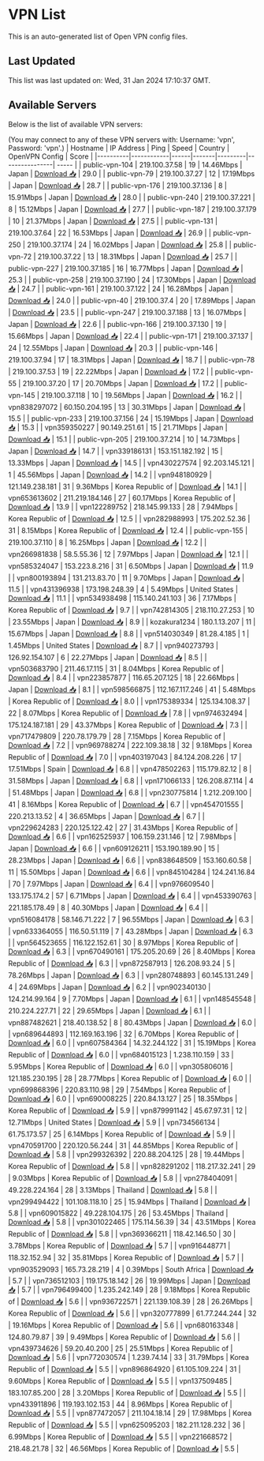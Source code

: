 # VPN List

This is an auto-generated list of Open VPN config files.

## Last Updated

This list was last updated on: Wed, 31 Jan 2024 17:10:37 GMT.

## Available Servers

Below is the list of available VPN servers:

(You may connect to any of these VPN servers with: Username: 'vpn', Password: 'vpn'.)
| Hostname | IP Address | Ping | Speed | Country | OpenVPN Config | Score |
|----------|------------|------|-------|---------|----------------| ----- |
| public-vpn-104 | 219.100.37.58 | 19 | 14.46Mbps | Japan | [Download 📥](./configs/server_0_JP.ovpn) | 29.0 |
| public-vpn-79 | 219.100.37.27 | 12 | 17.19Mbps | Japan | [Download 📥](./configs/server_1_JP.ovpn) | 28.7 |
| public-vpn-176 | 219.100.37.136 | 8 | 15.91Mbps | Japan | [Download 📥](./configs/server_2_JP.ovpn) | 28.0 |
| public-vpn-240 | 219.100.37.221 | 8 | 15.12Mbps | Japan | [Download 📥](./configs/server_3_JP.ovpn) | 27.7 |
| public-vpn-187 | 219.100.37.179 | 10 | 21.37Mbps | Japan | [Download 📥](./configs/server_4_JP.ovpn) | 27.5 |
| public-vpn-131 | 219.100.37.64 | 22 | 16.53Mbps | Japan | [Download 📥](./configs/server_5_JP.ovpn) | 26.9 |
| public-vpn-250 | 219.100.37.174 | 24 | 16.02Mbps | Japan | [Download 📥](./configs/server_6_JP.ovpn) | 25.8 |
| public-vpn-72 | 219.100.37.22 | 13 | 18.31Mbps | Japan | [Download 📥](./configs/server_7_JP.ovpn) | 25.7 |
| public-vpn-227 | 219.100.37.185 | 16 | 16.77Mbps | Japan | [Download 📥](./configs/server_8_JP.ovpn) | 25.3 |
| public-vpn-258 | 219.100.37.190 | 24 | 17.30Mbps | Japan | [Download 📥](./configs/server_9_JP.ovpn) | 24.7 |
| public-vpn-161 | 219.100.37.122 | 24 | 16.28Mbps | Japan | [Download 📥](./configs/server_10_JP.ovpn) | 24.0 |
| public-vpn-40 | 219.100.37.4 | 20 | 17.89Mbps | Japan | [Download 📥](./configs/server_11_JP.ovpn) | 23.5 |
| public-vpn-247 | 219.100.37.188 | 13 | 16.07Mbps | Japan | [Download 📥](./configs/server_12_JP.ovpn) | 22.6 |
| public-vpn-166 | 219.100.37.130 | 19 | 15.66Mbps | Japan | [Download 📥](./configs/server_13_JP.ovpn) | 22.4 |
| public-vpn-171 | 219.100.37.137 | 24 | 12.55Mbps | Japan | [Download 📥](./configs/server_14_JP.ovpn) | 20.3 |
| public-vpn-146 | 219.100.37.94 | 17 | 18.31Mbps | Japan | [Download 📥](./configs/server_15_JP.ovpn) | 18.7 |
| public-vpn-78 | 219.100.37.53 | 19 | 22.22Mbps | Japan | [Download 📥](./configs/server_16_JP.ovpn) | 17.2 |
| public-vpn-55 | 219.100.37.20 | 17 | 20.70Mbps | Japan | [Download 📥](./configs/server_17_JP.ovpn) | 17.2 |
| public-vpn-145 | 219.100.37.118 | 10 | 19.56Mbps | Japan | [Download 📥](./configs/server_18_JP.ovpn) | 16.2 |
| vpn838297072 | 60.150.204.195 | 13 | 30.31Mbps | Japan | [Download 📥](./configs/server_19_JP.ovpn) | 15.5 |
| public-vpn-233 | 219.100.37.156 | 24 | 15.19Mbps | Japan | [Download 📥](./configs/server_20_JP.ovpn) | 15.3 |
| vpn359350227 | 90.149.251.61 | 15 | 21.71Mbps | Japan | [Download 📥](./configs/server_21_JP.ovpn) | 15.1 |
| public-vpn-205 | 219.100.37.214 | 10 | 14.73Mbps | Japan | [Download 📥](./configs/server_22_JP.ovpn) | 14.7 |
| vpn339186131 | 153.151.182.192 | 15 | 13.33Mbps | Japan | [Download 📥](./configs/server_23_JP.ovpn) | 14.5 |
| vpn430227574 | 92.203.145.121 | 1 | 45.56Mbps | Japan | [Download 📥](./configs/server_24_JP.ovpn) | 14.2 |
| vpn948180929 | 121.149.238.181 | 31 | 9.36Mbps | Korea Republic of | [Download 📥](./configs/server_25_KR.ovpn) | 14.1 |
| vpn653613602 | 211.219.184.146 | 27 | 60.17Mbps | Korea Republic of | [Download 📥](./configs/server_26_KR.ovpn) | 13.9 |
| vpn122289752 | 218.145.99.133 | 28 | 7.94Mbps | Korea Republic of | [Download 📥](./configs/server_27_KR.ovpn) | 12.5 |
| vpn282988993 | 175.202.52.36 | 31 | 8.15Mbps | Korea Republic of | [Download 📥](./configs/server_28_KR.ovpn) | 12.4 |
| public-vpn-155 | 219.100.37.110 | 8 | 16.25Mbps | Japan | [Download 📥](./configs/server_29_JP.ovpn) | 12.2 |
| vpn266981838 | 58.5.55.36 | 12 | 7.97Mbps | Japan | [Download 📥](./configs/server_30_JP.ovpn) | 12.1 |
| vpn585324047 | 153.223.8.216 | 31 | 6.50Mbps | Japan | [Download 📥](./configs/server_31_JP.ovpn) | 11.9 |
| vpn800193894 | 131.213.83.70 | 11 | 9.70Mbps | Japan | [Download 📥](./configs/server_32_JP.ovpn) | 11.5 |
| vpn431396938 | 173.198.248.39 | 4 | 5.49Mbps | United States | [Download 📥](./configs/server_33_US.ovpn) | 11.1 |
| vpn534938498 | 115.140.241.103 | 36 | 7.17Mbps | Korea Republic of | [Download 📥](./configs/server_34_KR.ovpn) | 9.7 |
| vpn742814305 | 218.110.27.253 | 10 | 23.55Mbps | Japan | [Download 📥](./configs/server_35_JP.ovpn) | 8.9 |
| kozakura1234 | 180.1.13.207 | 11 | 15.67Mbps | Japan | [Download 📥](./configs/server_36_JP.ovpn) | 8.8 |
| vpn514030349 | 81.28.4.185 | 1 | 1.45Mbps | United States | [Download 📥](./configs/server_37_US.ovpn) | 8.7 |
| vpn940273793 | 126.92.154.107 | 6 | 22.27Mbps | Japan | [Download 📥](./configs/server_38_JP.ovpn) | 8.5 |
| vpn503683790 | 211.46.17.115 | 31 | 8.04Mbps | Korea Republic of | [Download 📥](./configs/server_39_KR.ovpn) | 8.4 |
| vpn223857877 | 116.65.207.125 | 18 | 22.66Mbps | Japan | [Download 📥](./configs/server_40_JP.ovpn) | 8.1 |
| vpn598566875 | 112.167.117.246 | 41 | 5.48Mbps | Korea Republic of | [Download 📥](./configs/server_41_KR.ovpn) | 8.0 |
| vpn175389334 | 125.134.108.37 | 22 | 8.07Mbps | Korea Republic of | [Download 📥](./configs/server_42_KR.ovpn) | 7.8 |
| vpn974632494 | 175.124.187.181 | 29 | 43.37Mbps | Korea Republic of | [Download 📥](./configs/server_43_KR.ovpn) | 7.3 |
| vpn717479809 | 220.78.179.79 | 28 | 7.15Mbps | Korea Republic of | [Download 📥](./configs/server_44_KR.ovpn) | 7.2 |
| vpn969788274 | 222.109.38.18 | 32 | 9.18Mbps | Korea Republic of | [Download 📥](./configs/server_45_KR.ovpn) | 7.0 |
| vpn403197043 | 84.124.208.226 | 17 | 17.51Mbps | Spain | [Download 📥](./configs/server_46_ES.ovpn) | 6.8 |
| vpn478502263 | 115.179.82.12 | 8 | 31.58Mbps | Japan | [Download 📥](./configs/server_47_JP.ovpn) | 6.8 |
| vpn171066133 | 126.208.87.114 | 4 | 51.48Mbps | Japan | [Download 📥](./configs/server_48_JP.ovpn) | 6.8 |
| vpn230775814 | 1.212.209.100 | 41 | 8.16Mbps | Korea Republic of | [Download 📥](./configs/server_49_KR.ovpn) | 6.7 |
| vpn454701555 | 220.213.13.52 | 4 | 36.65Mbps | Japan | [Download 📥](./configs/server_50_JP.ovpn) | 6.7 |
| vpn229624283 | 220.125.122.42 | 27 | 31.43Mbps | Korea Republic of | [Download 📥](./configs/server_51_KR.ovpn) | 6.6 |
| vpn162525937 | 106.159.231.146 | 12 | 7.98Mbps | Japan | [Download 📥](./configs/server_52_JP.ovpn) | 6.6 |
| vpn609126211 | 153.190.189.90 | 15 | 28.23Mbps | Japan | [Download 📥](./configs/server_53_JP.ovpn) | 6.6 |
| vpn838648509 | 153.160.60.58 | 11 | 15.50Mbps | Japan | [Download 📥](./configs/server_54_JP.ovpn) | 6.6 |
| vpn845104284 | 124.241.16.84 | 70 | 7.97Mbps | Japan | [Download 📥](./configs/server_55_JP.ovpn) | 6.4 |
| vpn976609540 | 133.175.174.2 | 57 | 6.71Mbps | Japan | [Download 📥](./configs/server_56_JP.ovpn) | 6.4 |
| vpn453390763 | 221.185.178.49 | 8 | 40.30Mbps | Japan | [Download 📥](./configs/server_57_JP.ovpn) | 6.4 |
| vpn516084178 | 58.146.71.222 | 7 | 96.55Mbps | Japan | [Download 📥](./configs/server_58_JP.ovpn) | 6.3 |
| vpn633364055 | 116.50.51.119 | 7 | 43.28Mbps | Japan | [Download 📥](./configs/server_59_JP.ovpn) | 6.3 |
| vpn564523655 | 116.122.152.61 | 30 | 8.97Mbps | Korea Republic of | [Download 📥](./configs/server_60_KR.ovpn) | 6.3 |
| vpn670490161 | 175.205.20.69 | 26 | 8.40Mbps | Korea Republic of | [Download 📥](./configs/server_61_KR.ovpn) | 6.3 |
| vpn872587913 | 126.208.93.24 | 5 | 78.26Mbps | Japan | [Download 📥](./configs/server_62_JP.ovpn) | 6.3 |
| vpn280748893 | 60.145.131.249 | 4 | 24.69Mbps | Japan | [Download 📥](./configs/server_63_JP.ovpn) | 6.2 |
| vpn902340130 | 124.214.99.164 | 9 | 7.70Mbps | Japan | [Download 📥](./configs/server_64_JP.ovpn) | 6.1 |
| vpn148545548 | 210.224.227.71 | 22 | 29.65Mbps | Japan | [Download 📥](./configs/server_65_JP.ovpn) | 6.1 |
| vpn887482621 | 218.40.138.52 | 8 | 80.43Mbps | Japan | [Download 📥](./configs/server_66_JP.ovpn) | 6.0 |
| vpn689644893 | 112.169.163.196 | 32 | 6.70Mbps | Korea Republic of | [Download 📥](./configs/server_67_KR.ovpn) | 6.0 |
| vpn607584364 | 14.32.244.122 | 31 | 15.19Mbps | Korea Republic of | [Download 📥](./configs/server_68_KR.ovpn) | 6.0 |
| vpn684015123 | 1.238.110.159 | 33 | 5.95Mbps | Korea Republic of | [Download 📥](./configs/server_69_KR.ovpn) | 6.0 |
| vpn305806016 | 121.185.230.195 | 28 | 28.77Mbps | Korea Republic of | [Download 📥](./configs/server_70_KR.ovpn) | 6.0 |
| vpn699868396 | 220.83.110.98 | 29 | 7.54Mbps | Korea Republic of | [Download 📥](./configs/server_71_KR.ovpn) | 6.0 |
| vpn690008225 | 220.84.13.127 | 25 | 18.35Mbps | Korea Republic of | [Download 📥](./configs/server_72_KR.ovpn) | 5.9 |
| vpn879991142 | 45.67.97.31 | 12 | 12.71Mbps | United States | [Download 📥](./configs/server_73_US.ovpn) | 5.9 |
| vpn734566134 | 61.75.173.57 | 25 | 6.14Mbps | Korea Republic of | [Download 📥](./configs/server_74_KR.ovpn) | 5.9 |
| vpn470591700 | 220.120.56.244 | 31 | 44.85Mbps | Korea Republic of | [Download 📥](./configs/server_75_KR.ovpn) | 5.8 |
| vpn299326392 | 220.88.204.125 | 28 | 19.44Mbps | Korea Republic of | [Download 📥](./configs/server_76_KR.ovpn) | 5.8 |
| vpn828291202 | 118.217.32.241 | 29 | 9.03Mbps | Korea Republic of | [Download 📥](./configs/server_77_KR.ovpn) | 5.8 |
| vpn278404091 | 49.228.224.164 | 28 | 3.13Mbps | Thailand | [Download 📥](./configs/server_78_TH.ovpn) | 5.8 |
| vpn299494422 | 101.108.118.10 | 25 | 15.94Mbps | Thailand | [Download 📥](./configs/server_79_TH.ovpn) | 5.8 |
| vpn609015822 | 49.228.104.175 | 26 | 53.45Mbps | Thailand | [Download 📥](./configs/server_80_TH.ovpn) | 5.8 |
| vpn301022465 | 175.114.56.39 | 34 | 43.51Mbps | Korea Republic of | [Download 📥](./configs/server_81_KR.ovpn) | 5.8 |
| vpn369366211 | 118.42.146.50 | 30 | 3.78Mbps | Korea Republic of | [Download 📥](./configs/server_82_KR.ovpn) | 5.7 |
| vpn916448771 | 118.32.152.94 | 32 | 35.81Mbps | Korea Republic of | [Download 📥](./configs/server_83_KR.ovpn) | 5.7 |
| vpn903529093 | 165.73.28.219 | 4 | 0.39Mbps | South Africa | [Download 📥](./configs/server_84_ZA.ovpn) | 5.7 |
| vpn736512103 | 119.175.18.142 | 26 | 19.99Mbps | Japan | [Download 📥](./configs/server_85_JP.ovpn) | 5.7 |
| vpn796499400 | 1.235.242.149 | 28 | 9.18Mbps | Korea Republic of | [Download 📥](./configs/server_86_KR.ovpn) | 5.6 |
| vpn936722571 | 221.139.108.39 | 28 | 26.26Mbps | Korea Republic of | [Download 📥](./configs/server_87_KR.ovpn) | 5.6 |
| vpn320777899 | 61.77.244.244 | 32 | 19.16Mbps | Korea Republic of | [Download 📥](./configs/server_88_KR.ovpn) | 5.6 |
| vpn680163348 | 124.80.79.87 | 39 | 9.49Mbps | Korea Republic of | [Download 📥](./configs/server_89_KR.ovpn) | 5.6 |
| vpn439734626 | 59.20.40.200 | 25 | 25.51Mbps | Korea Republic of | [Download 📥](./configs/server_90_KR.ovpn) | 5.6 |
| vpn772030574 | 1.239.74.14 | 33 | 31.79Mbps | Korea Republic of | [Download 📥](./configs/server_91_KR.ovpn) | 5.5 |
| vpn896864920 | 61.105.109.224 | 31 | 9.60Mbps | Korea Republic of | [Download 📥](./configs/server_92_KR.ovpn) | 5.5 |
| vpn137509485 | 183.107.85.200 | 28 | 3.20Mbps | Korea Republic of | [Download 📥](./configs/server_93_KR.ovpn) | 5.5 |
| vpn433911896 | 119.193.102.153 | 44 | 8.96Mbps | Korea Republic of | [Download 📥](./configs/server_94_KR.ovpn) | 5.5 |
| vpn877472057 | 211.104.18.14 | 29 | 17.98Mbps | Korea Republic of | [Download 📥](./configs/server_95_KR.ovpn) | 5.5 |
| vpn625095203 | 182.211.128.232 | 36 | 6.99Mbps | Korea Republic of | [Download 📥](./configs/server_96_KR.ovpn) | 5.5 |
| vpn221668572 | 218.48.21.78 | 32 | 46.56Mbps | Korea Republic of | [Download 📥](./configs/server_97_KR.ovpn) | 5.5 |
